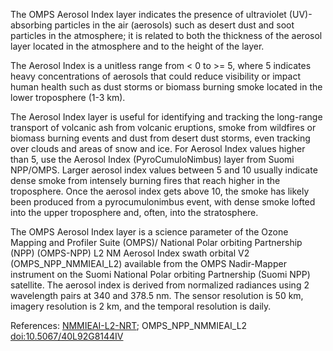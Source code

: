 The OMPS Aerosol Index layer indicates the presence of ultraviolet (UV)-absorbing particles in the air (aerosols) such as desert dust and soot particles in the atmosphere; it is related to both the thickness of the aerosol layer located in the atmosphere and to the height of the layer.

The Aerosol Index is a unitless range from < 0 to >= 5, where 5 indicates heavy concentrations of aerosols that could reduce visibility or impact human health such as dust storms or biomass burning smoke located in the lower troposphere (1-3 km).

The Aerosol Index layer is useful for identifying and tracking the long-range transport of volcanic ash from volcanic eruptions, smoke from wildfires or biomass burning events and dust from desert dust storms, even tracking over clouds and areas of snow and ice. For Aerosol Index values higher than 5, use the Aerosol Index (PyroCumuloNimbus) layer from Suomi NPP/OMPS. Larger aerosol index values between 5 and 10 usually indicate dense smoke from intensely burning fires that reach higher in the troposphere. Once the aerosol index gets above 10, the smoke has likely been produced from a pyrocumulonimbus event, with dense smoke lofted into the upper troposphere and, often, into the stratosphere.

The OMPS Aerosol Index layer is a science parameter of the Ozone Mapping and Profiler Suite (OMPS)/ National Polar orbiting Partnership (NPP) (OMPS-NPP) L2 NM Aerosol Index swath orbital V2 (OMPS_NPP_NMMIEAI_L2) available from the OMPS Nadir-Mapper instrument on the Suomi National Polar orbiting Partnership (Suomi NPP) satellite. The aerosol index is derived from normalized radiances using 2 wavelength pairs at 340 and 378.5 nm. The sensor resolution is 50 km, imagery resolution is 2 km, and the temporal resolution is daily.

References: [NMMIEAI-L2-NRT](https://cmr.earthdata.nasa.gov/search/concepts/C1657477341-OMINRT.html); OMPS_NPP_NMMIEAI_L2 [doi:10.5067/40L92G8144IV](https://doi.org/10.5067/40L92G8144IV)
